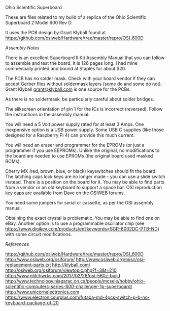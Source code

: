 Ohio Scientific Superboard

These are files related to my build of a replica of the Ohio Scientific Superboard 2 Model 600 Rev D.

It uses the PCB design by Grant Klyball found at https://github.com/osiweb/Hardware/tree/master/repro/OSI_600D

*Assembly Notes*

There is an excellent Superboard II Kit Assembly Manual that you can
follow to assemble and test the board. It is 126 pages long. I had
mine commercially printed and bound at Staples for about $20.

The PCB has no solder mask. Check with your board vendor if they can
accept Gerber files without soldermask layers (some do and some do
not). Grant Klyball <grant@klyball.com> is one source for the PCBs.

As there is no soldermask, be particularly careful about solder
bridges.

The silkscreen orientation of pin 1 for the ICs is incorrect
(reversed). Follow the instructions in the assembly manual.

You will need a 5 Volt power supply rated for at least 3 Amps. One
inexpensive option is a USB power supply. Some USB C supplies (like
those designed for a Raspberry Pi 4) can provide this much current.

You will need an eraser and programmer for the EPROMs (or just a
programmer if you use EEPROMs). Unlike the original, no modifications
to the board are needed to use EPROMs (the original board used masked
ROMs).

Cherry MX (red, brown, blue, or black) keyswitches should fit the
board. The latching caps lock keys are no longer made - you can use a
slide switch instead. There is a position on the board for it. You may
be able to find parts from a vendor or an old keyboard to support a
space bar. OSI reproduction key caps are available from Dave on the
OSIWEB forums.

You need some jumpers for serial or cassette, as per the OSI assembly
manual.

Obtaining the exact crystal is problematic. You may be able to find
one on eBay. Another option is to use a programmable oscillator chip
(see https://www.digikey.com/products/en?keywords=SGR-8002DC-PTB-ND)
with some circuit modifications.

*References*

https://github.com/osiweb/Hardware/tree/master/repro/OSI_600D
http://www.osiweb.org/osiforum/
http://www.osiweb.org/misc/osi-replacement-parts.txt
http://klyball.com/
http://osiweb.org/osiforum/viewtopic.php?f=3&t=210
http://www.glitchwrks.com/2017/02/26/osi-560z-build
http://www.technology.niagarac.on.ca/people/mcsele/hobby/ohio-scientific-computers-series-600-challenger-1p-superboard/
http://www.unicornelectronics.com
https://www.electronicsurplus.com/futaba-md-4pcs-switch-p-b-no-keyboard-package-of-20
